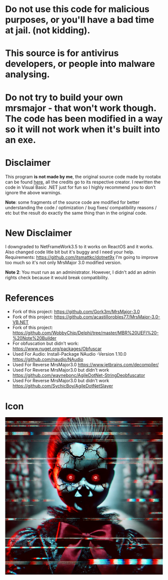 # Do not use this code for malicious purposes, or you'll have a bad time at jail. (not kidding).

# This source is for antivirus developers, or people into malware analysing. 

# Do not try to build your own mrsmajor - that won't work though. The code has been modified in a way so it will not work when it's built into an exe.

# Disclaimer
This program **is not made by me**, the original source code made by rootabx can be found [here](https://github.com/Gork3m/MrsMajor-3.0.git), all the credits go to its respective creator. I rewritten the code in Visual Basic .NET just for fun so I highly recommend you to don't ignore the above warnings.

**Note**: some fragments of the source code are modified for better understanding the code / optimization / bug fixes/ compatibility reasons / etc but the result do exactly the same thing than in the original code.

# New Disclaimer
I downgraded to NetFrameWork3.5 to it works on ReactOS and it works. Also changed code litle bit but it's buggy and I need your help.
Requirements:
https://github.com/itsmattkc/dotnet9x
I'm going to improve too much so it's not only MrsMajor 3.0 modified version.

 **Note 2**: You must run as an administrator. However, I didn't add an admin rights check because it would break compatibility.

# References
- Fork of this project: https://github.com/Gork3m/MrsMajor-3.0
- Fork of this project: https://github.com/acastillorobles77/MrsMajor-3.0-VB.NET
- Fork of this project: https://github.com/WobbyChip/Delphi/tree/master/MBR%20UEFI%20-%20Note%20Builder
- For obfuscation but didn't work: https://www.nuget.org/packages/Obfuscar
- Used For Audio: Install-Package NAudio -Version 1.10.0 https://github.com/naudio/NAudio
- Used For Reverse MrsMajor3.0 https://www.jetbrains.com/decompiler/
- Used For Reverse MrsMajor3.0  but didn't work https://github.com/waynebonc/AgileDotNet-StringDeobfuscator
- Used For Reverse MrsMajor3.0 but didn't work https://github.com/SychicBoy/AgileDotNetSlayer

# Icon
![MrsMajor5](assets/MrsMajor5.png)